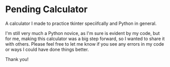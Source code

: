 # Pending Calculator
 A calculator I made to practice tkinter speciifcally and Python in general.

I'm still very much a Python novice, as I'm sure is evident by my code, but for me, making this calculator was a big step forward, so I wanted to share it with others. Please feel free to let me know if you see any errors in my code or ways I could have done things better.

Thank you!
